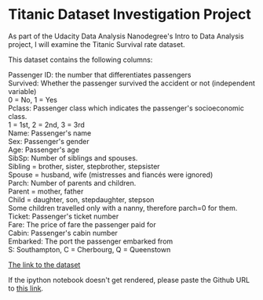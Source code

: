 <h1>Titanic Dataset Investigation Project</h1>

As part of the Udacity Data Analysis Nanodegree's Intro to Data Analysis project, 
I will examine the Titanic Survival rate dataset. 

This dataset contains the following columns:

Passenger ID: the number that differentiates passengers<br>
Survived: Whether the passenger survived the accident or not (independent variable)<br>
0 = No, 1 = Yes<br>
Pclass: Passenger class which indicates the passenger's socioeconomic class.<br>
1 = 1st, 2 = 2nd, 3 = 3rd<br>
Name: Passenger's name<br>
Sex: Passenger's gender<br>
Age: Passenger's age<br>
SibSp: Number of siblings and spouses.<br>
Sibling = brother, sister, stepbrother, stepsister<br>
Spouse = husband, wife (mistresses and fiancés were ignored)<br>
Parch: Number of parents and children.<br>
Parent = mother, father<br>
Child = daughter, son, stepdaughter, stepson<br>
Some children travelled only with a nanny, therefore parch=0 for them.<br>
Ticket: Passenger's ticket number<br>
Fare: The price of fare the passenger paid for<br>
Cabin: Passenger's cabin number<br>
Embarked: The port the passenger embarked from<br>
S: Southampton, C = Cherbourg, Q = Queenstown<br>

<a href ='https://www.kaggle.com/c/titanic/data'> The link to the dataset</a> 

If the ipython notebook doesn't get rendered, please paste the Github URL to <a href='https://nbviewer.jupyter.org/'>this link</a>.